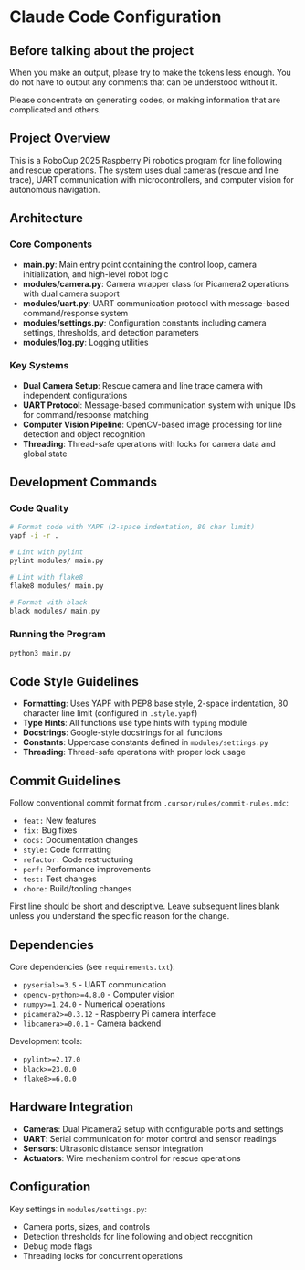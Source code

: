 # Claude Code Configuration
## Before talking about the project
When you make an output, please try to make the tokens less enough. You do not have to output any comments that can be understood without it.

Please concentrate on generating codes, or making information that are complicated and others.


## Project Overview

This is a RoboCup 2025 Raspberry Pi robotics program for line following and rescue operations. The system uses dual cameras (rescue and line trace), UART communication with microcontrollers, and computer vision for autonomous navigation.

## Architecture

### Core Components

- **main.py**: Main entry point containing the control loop, camera initialization, and high-level robot logic
- **modules/camera.py**: Camera wrapper class for Picamera2 operations with dual camera support
- **modules/uart.py**: UART communication protocol with message-based command/response system
- **modules/settings.py**: Configuration constants including camera settings, thresholds, and detection parameters
- **modules/log.py**: Logging utilities

### Key Systems

- **Dual Camera Setup**: Rescue camera and line trace camera with independent configurations
- **UART Protocol**: Message-based communication system with unique IDs for command/response matching
- **Computer Vision Pipeline**: OpenCV-based image processing for line detection and object recognition
- **Threading**: Thread-safe operations with locks for camera data and global state

## Development Commands

### Code Quality
```bash
# Format code with YAPF (2-space indentation, 80 char limit)
yapf -i -r .

# Lint with pylint
pylint modules/ main.py

# Lint with flake8
flake8 modules/ main.py

# Format with black
black modules/ main.py
```

### Running the Program
```bash
python3 main.py
```

## Code Style Guidelines

- **Formatting**: Uses YAPF with PEP8 base style, 2-space indentation, 80 character line limit (configured in `.style.yapf`)
- **Type Hints**: All functions use type hints with `typing` module
- **Docstrings**: Google-style docstrings for all functions
- **Constants**: Uppercase constants defined in `modules/settings.py`
- **Threading**: Thread-safe operations with proper lock usage

## Commit Guidelines

Follow conventional commit format from `.cursor/rules/commit-rules.mdc`:
- `feat:` New features
- `fix:` Bug fixes  
- `docs:` Documentation changes
- `style:` Code formatting
- `refactor:` Code restructuring
- `perf:` Performance improvements
- `test:` Test changes
- `chore:` Build/tooling changes

First line should be short and descriptive. Leave subsequent lines blank unless you understand the specific reason for the change.

## Dependencies

Core dependencies (see `requirements.txt`):
- `pyserial>=3.5` - UART communication
- `opencv-python>=4.8.0` - Computer vision
- `numpy>=1.24.0` - Numerical operations
- `picamera2>=0.3.12` - Raspberry Pi camera interface
- `libcamera>=0.0.1` - Camera backend

Development tools:
- `pylint>=2.17.0`
- `black>=23.0.0` 
- `flake8>=6.0.0`

## Hardware Integration

- **Cameras**: Dual Picamera2 setup with configurable ports and settings
- **UART**: Serial communication for motor control and sensor readings
- **Sensors**: Ultrasonic distance sensor integration
- **Actuators**: Wire mechanism control for rescue operations

## Configuration

Key settings in `modules/settings.py`:
- Camera ports, sizes, and controls
- Detection thresholds for line following and object recognition
- Debug mode flags
- Threading locks for concurrent operations